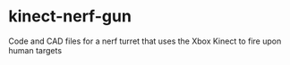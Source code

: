 # kinect-nerf-gun
Code and CAD files for a nerf turret that uses the Xbox Kinect to fire upon human targets

